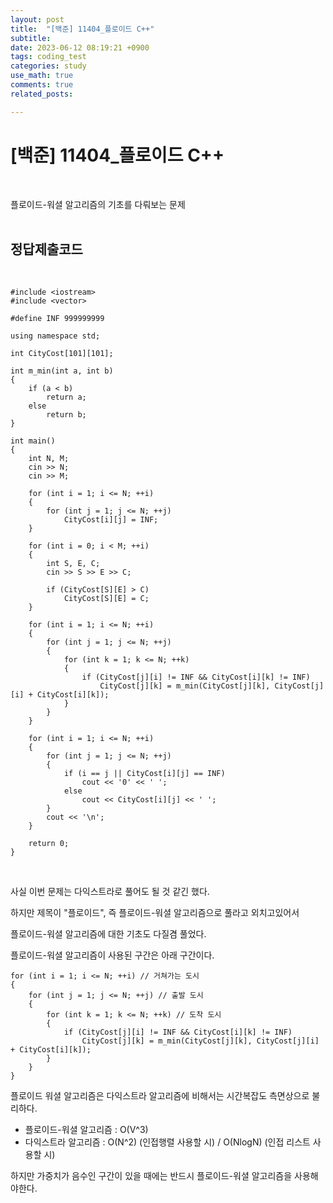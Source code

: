 ```yaml
---
layout: post
title:  "[백준] 11404_플로이드 C++"
subtitle:   
date: 2023-06-12 08:19:21 +0900
tags: coding_test
categories: study
use_math: true
comments: true
related_posts:

---
```


# [백준] 11404_플로이드 C++<br/>
<br/>

플로이드-워셜 알고리즘의 기초를 다뤄보는 문제<br/>
<br/>

## 정답제출코드<br/>
<br/>

```
#include <iostream>
#include <vector>

#define INF 999999999

using namespace std;

int CityCost[101][101];

int m_min(int a, int b)
{
    if (a < b)
        return a;
    else
        return b;
}

int main()
{
    int N, M;
    cin >> N;
    cin >> M;

    for (int i = 1; i <= N; ++i)
    {
        for (int j = 1; j <= N; ++j)
            CityCost[i][j] = INF;
    }

    for (int i = 0; i < M; ++i)
    {
        int S, E, C;
        cin >> S >> E >> C;

        if (CityCost[S][E] > C)
            CityCost[S][E] = C;
    }

    for (int i = 1; i <= N; ++i)
    {
        for (int j = 1; j <= N; ++j)
        {
            for (int k = 1; k <= N; ++k)
            {
                if (CityCost[j][i] != INF && CityCost[i][k] != INF)
                    CityCost[j][k] = m_min(CityCost[j][k], CityCost[j][i] + CityCost[i][k]);
            }
        }
    }

    for (int i = 1; i <= N; ++i)
    {
        for (int j = 1; j <= N; ++j)
        {
            if (i == j || CityCost[i][j] == INF)
                cout << '0' << ' ';
            else
                cout << CityCost[i][j] << ' ';
        }
        cout << '\n';
    }

    return 0;
}
```
<br/>

사실 이번 문제는 다익스트라로 풀어도 될 것 같긴 했다.<br/>

하지만 제목이 "플로이드", 즉 플로이드-워셜 알고리즘으로 풀라고 외치고있어서<br/>

플로이드-워셜 알고리즘에 대한 기초도 다질겸 풀었다.<br/>

플로이드-워셜 알고리즘이 사용된 구간은 아래 구간이다.<br/>

```
for (int i = 1; i <= N; ++i) // 거쳐가는 도시
{
    for (int j = 1; j <= N; ++j) // 출발 도시
    {
        for (int k = 1; k <= N; ++k) // 도착 도시
        {
            if (CityCost[j][i] != INF && CityCost[i][k] != INF)
                CityCost[j][k] = m_min(CityCost[j][k], CityCost[j][i] + CityCost[i][k]);
        }
    }
}
```

플로이드 워셜 알고리즘은 다익스트라 알고리즘에 비해서는 시간복잡도 측면상으로 불리하다.<br/>

- 플로이드-워셜 알고리즘 : O(V^3)
- 다익스트라 알고리즘 : O(N^2) (인접행렬 사용할 시) / O(NlogN) (인접 리스트 사용할 시)


하지만 가중치가 음수인 구간이 있을 때에는 반드시 플로이드-워셜 알고리즘을 사용해야한다.<br/>